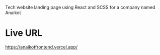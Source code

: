 Tech website landing page using React and SCSS for a company named Anaikot
# Live URL
https://anaikotfrontend.vercel.app/
